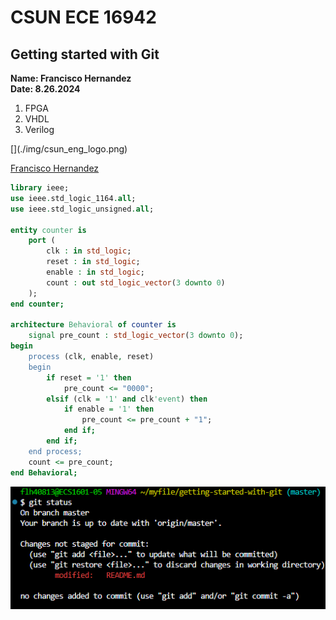 # CSUN ECE 16942 
## Getting started with Git
**Name: Francisco Hernandez**  
**Date: 8.26.2024**
<ol>
<li>FPGA</li>
<li>VHDL</li>
<li>Verilog</li>
</ol>
[](./img/csun_eng_logo.png)  

[Francisco Hernandez](https://github.com/FranciscoCSUN)  
```VHDL
library ieee;
use ieee.std_logic_1164.all;
use ieee.std_logic_unsigned.all;

entity counter is
    port (
        clk : in std_logic;
        reset : in std_logic;
        enable : in std_logic;
        count : out std_logic_vector(3 downto 0)
    );
end counter;

architecture Behavioral of counter is
    signal pre_count : std_logic_vector(3 downto 0);
begin
    process (clk, enable, reset)
    begin
        if reset = '1' then
            pre_count <= "0000";
        elsif (clk = '1' and clk'event) then
            if enable = '1' then
                pre_count <= pre_count + "1";
            end if;
        end if;
    end process;
    count <= pre_count;
end Behavioral;
```


![git status before stage](./img/git_stat.png)
